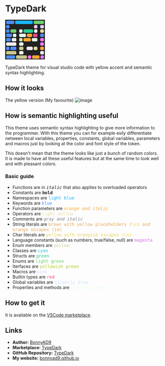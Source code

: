 # TypeDark
![icon](images/icon.png)

TypeDark theme for visual studio code with yellow accent and semantic syntax highlighting.

## How it looks
The yellow version (My favourite)
![image](https://github.com/BonnyAD9/TypeDark/assets/46282097/f903a914-df45-4df2-b1bd-3505ecaddb64)

## How is semantic highlighting useful
This theme uses semantic syntax highlighting to give more information to the
programmer. With this theme you can for example esily differentiate netween
local variables, properties, constants, global variables, parameters and macros
just by looking at the color and font style of the token.

This doesn't mean that the theme looks like just a bunch of random colors. It
is made to have all these useful features but at the same time to look well and
with pleasant colors.

### Basic guide
- Functions are in *<span style="font-family: monospace">italic</style>* that also applies to overloaded operators
- Constants are **<span style="font-family: monospace">bold</style>**
- Namespaces are <span style="color: #19b6ff; font-family: monospace">light blue</span>
- Keywords are <span style="color: #4c8dff; font-family: monospace">blue</span>
- Function parameters are *<span style="color: #ffa632; font-family: monospace">orange and italic</span>*
- Operators are <span style="color: #e5dba0; font-family: monospace">light yellow</span>
- Comments are *<span style="color: #7f7f7f; font-family: monospace">gray and italic</span>*
- String literals are <span style="color: #e5a55b; font-family: monospace">brown with yellow placeholders (*<span style="color: #e0e55b">%s</span>*) and orange escapes (*<span style="color: #ff8800">\n</span>*)</span>
- Char literals are <span style="color: #e5ce5b; font-family: monospace">yellow with orangish escapes (<span style="color: #ffd400">\n</span>)</span>
- Language constants (such as numbers, true/false, null) are <span style="color: #d072e5; font-family: monospace">magenta</span>
- Enum members are <span style="color: #ccc88e; font-family: monospace">yellow</span>
- Classes are <span style="color: #28c3cc; font-family: monospace">cyan</span>
- Structs are <span style="color: #28cc92; font-family: monospace">green</span>
- Enums are <span style="color: #71ce6d; font-family: monospace">light green</span>
- Iterfaces are <span style="color: #b0cc28; font-family: monospace">yellowish green</span>
- Macros are <span style="color: #e2ccff; font-family: monospace">pink</span>
- Builtin types are <span style="color: #ed478f; font-family: monospace">red</span>
- Global variables are <span style="color: #ccdeff; font-family: monospace">slightly blue</span>
- Properties and methods are <span style="color: #e4ffe7; font-family: monospace">slightly green</span>

## How to get it
It is available on the [VSCode marketplace](https://marketplace.visualstudio.com/items?itemName=BonnyAD9.typedark).

## Links
- **Author:** [BonnyAD9](https://github.com/BonnyAD9)
- **Marketplace:** [TypeDark](https://marketplace.visualstudio.com/items?itemName=BonnyAD9.typedark)
- **GitHub Repository:** [TypeDark](https://github.com/BonnyAD9/TypeDark)
- **My website:** [bonnyad9.github.io](https://bonnyad9.github.io/)
